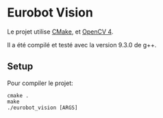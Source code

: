 # Eurobot Vision

Le projet utilise [CMake](https://cmake.org/), et [OpenCV 4](https://opencv.org/).

Il a été compilé et testé avec la version 9.3.0 de g++.

## Setup

Pour compiler le projet:

```
cmake .
make
./eurobot_vision [ARGS]
```
